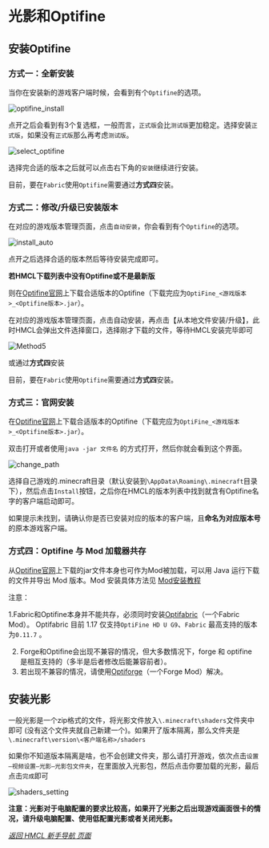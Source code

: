 # 光影和Optifine

## 安装Optifine

### 方式一：全新安装

当你在安装新的游戏客户端时候，会看到有个`Optifine`的选项。

![optifine_install](assets/img/docs/install_optifine/optifine_install.png)

点开之后会看到有3个复选框，一般而言，`正式版`会比`测试版`更加稳定。选择安装`正式版`，如果没有`正式版`那么再考虑`测试版`。

![select_optifine](assets/img/docs/install_optifine/select_optifine.png)

选择完合适的版本之后就可以点击右下角的`安装`继续进行安装。

目前，要在`Fabric`使用`Optifine`需要通过**方式四**安装。

### 方式二：修改/升级已安装版本

在对应的游戏版本管理页面，点击`自动安装`，你会看到有个`Optifine`的选项。

![install_auto](assets/img/docs/install_optifine/install_auto-16338577874692.png)

点开之后选择合适的版本然后等待安装完成即可。

**若HMCL下载列表中没有Optifine或不是最新版**

则在[Optifine官网](https://optifine.net/downloads)上下载合适版本的Optifine（下载完应为`OptiFine_<游戏版本>_<Optifine版本>.jar`）。


在对应的游戏版本管理页面，点击自动安装，再点击【从本地文件安装/升级】，此时HMCL会弹出文件选择窗口，选择刚才下载的文件，等待HMCL安装完毕即可

![Method5](https://user-images.githubusercontent.com/64117916/147845121-25a8429d-5593-4d85-a627-35039575e8d2.png)

或通过**方式四**安装

目前，要在`Fabric`使用`Optifine`需要通过**方式四**安装。

### 方式三：官网安装

在[Optifine官网](https://www.optifine.net/)上下载合适版本的Optifine（下载完应为`OptiFine_<游戏版本>_<Optifine版本>.jar`）。

双击打开或者使用`java -jar 文件名` 的方式打开，然后你就会看到这个界面。

![change_path](assets/img/docs/install_optifine/change_path.png)

选择自己游戏的.minecraft目录（默认安装到`\AppData\Roaming\.minecraft`目录下），然后点击`Install`按钮，之后你在HMCL的版本列表中找到就含有Optifine名字的客户端启动即可。

如果提示未找到，请确认你是否已安装对应的版本的客户端，且**命名为对应版本号**的原本游戏客户端。

### 方式四：Optifine 与 Mod 加载器共存

从[Optifine官网](https://www.optifine.net/)上下载的jar文件本身也可作为Mod被加载，可以用 Java 运行下载的文件并导出 Mod 版本。Mod 安装具体方法见 [Mod安装教程](auto-installing.md)

注意：

1.Fabric和Optifine本身并不能共存，必须同时安装[Optifabric](https://www.curseforge.com/minecraft/mc-mods/optifabric)（一个Fabric Mod）。
  Optifabric 目前 1.17 仅支持`OptiFine HD U G9`、`Fabric` 最高支持的版本为`0.11.7` 。

2. Forge和Optifine会出现不兼容的情况，但大多数情况下，forge 和 optifine 是相互支持的（多半是后者修改后能兼容前者）。
3. 若出现不兼容的情况，请使用[Optiforge](https://www.curseforge.com/minecraft/mc-mods/optiforge)（一个Forge Mod）解决。

## 安装光影

一般光影是一个zip格式的文件，将光影文件放入`\.minecraft\shaders`文件夹中即可 (没有这个文件夹就自己新建一个)。如果开了版本隔离，那么文件夹是`\.minecraft\version\<客户端名称>/shaders`

如果你不知道版本隔离是啥，也不会创建文件夹，那么请打开游戏，依次点击`设置—视频设置—光影—光影包文件夹`，在里面放入光影包，然后点击你要加载的光影，最后点击`完成`即可

![shaders_setting](assets/img/docs/install_optifine/shaders_setting.png)

**注意：光影对于电脑配置的要求比较高，如果开了光影之后出现游戏画面很卡的情况，请升级电脑配置、使用低配置光影或者关闭光影。**

_[返回 HMCL 新手导航 页面](index-help.md)_
